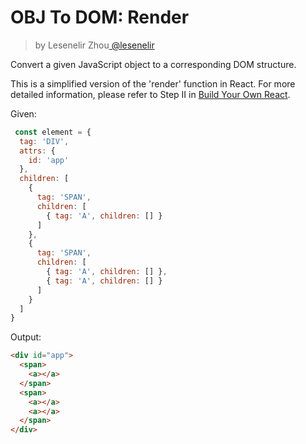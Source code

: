 <h1>OBJ To DOM: Render</h1>

<blockquote><p>by Lesenelir Zhou<a href="https://github.com/lesenelir" target="_blank"> @lesenelir </a></p></blockquote>

Convert a given JavaScript object to a corresponding DOM structure.

This is a simplified version of the 'render' function in React. For more detailed information, please refer to Step II in [Build Your Own React](https://pomb.us/build-your-own-react/).


Given:
```js
 const element = {
  tag: 'DIV',
  attrs: {
    id: 'app'
  },
  children: [
    {
      tag: 'SPAN',
      children: [
        { tag: 'A', children: [] }
      ]
    },
    {
      tag: 'SPAN',
      children: [
        { tag: 'A', children: [] },
        { tag: 'A', children: [] }
      ]
    }
  ]
}
```

Output:
```html
<div id="app">
  <span>
    <a></a>
  </span>
  <span>
    <a></a>
    <a></a>
  </span>
</div>
```
